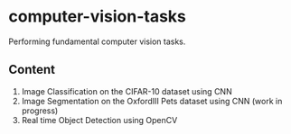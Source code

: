# computer-vision-tasks
Performing fundamental computer vision tasks.

## Content

1. Image Classification on the CIFAR-10 dataset using CNN
2. Image Segmentation on the OxfordIII Pets dataset using CNN (work in progress)
3. Real time Object Detection using OpenCV

